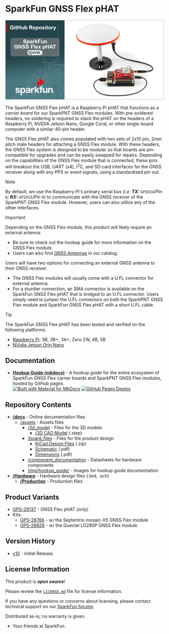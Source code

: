 SparkFun GNSS Flex pHAT
========================================

![SparkFun GNSS Flex pHAT](./banner-repo.png)

The SparkFun GNSS Flex pHAT is a Raspberry Pi pHAT that functions as a *carrier board* for our SparkPNT GNSS Flex modules. With pre-soldered headers, no soldering is required to stack the pHAT on the headers of a Raspberry Pi, NVIDIA Jetson Nano, Google Coral, or other single-board computer with a similar 40-pin header.

The GNSS Flex pHAT also comes populated with two sets of 2x10 pin, 2mm pitch male headers for attaching a GNSS Flex module. With these headers, the GNSS Flex system is designed to be modular so that boards are pin-compatible for upgrades and can be easily swapped for repairs. Depending on the capabilities of the GNSS Flex module that is connected, these pins will breakout the USB, UART (x4), I<sup>2</sup>C, and SD card interfaces for the GNSS receiver along with any PPS or event signals, using a standardized pin out.


> [!NOTE]
> By default, we use the Raspberry Pi's primary serial bus *(i.e. **TX:** `GPIO14`/Pin `8`; **RX:** `GPIO15`/Pin `9`)* to communicate with the GNSS receiver of the SparkPNT GNSS Flex module. However, users can also utilize any of the other interfaces.

> [!IMPORTANT]
> Depending on the GNSS Flex module, this product will likely require an external antenna:
>
> - Be sure to check out the hookup guide for more information on the GNSS Flex module.
> - Users can also find [GNSS Antennas](https://www.sparkfun.com/gnss/gnss-antennas.html) in our catalog.
>
> Users will have two options for connecting an external GNSS antenna to their GNSS receiver.
>
> - The GNSS Flex modules will usually come with a U.FL connector for external antenna.
> - For a sturdier connection, an SMA connector is available on the SparkFun GNSS Flex pHAT that is bridged to an U.FL connector. Users simply need to jumper the U.FL connectors on both the SparkPNT GNSS Flex module and SparkFun GNSS Flex pHAT with a short U.FL cable.

> [!TIP]
> The SparkFun GNSS Flex pHAT has been tested and verified on the following platforms:
> - [Raspberry Pi](https://www.sparkfun.com/development-boards/single-board-computers/raspberry-pi/raspberry-pi-boards.html): 3B, 3B+, 3A+, Zero 2W, 4B, 5B
> - [NVidia Jetson Orin Nano](https://www.sparkfun.com/nvidia-jetson-orin-nano-developer-kit.html)


Documentation
--------------
- **[Hookup Guide (mkdocs)](http://docs.sparkfun.com/SparkFun_GNSS_Flex_System/)** - A hookup guide for the entire ecosystem of SparkFun GNSS Flex carrier boards and SparkPNT GNSS Flex modules, hosted by GitHub pages.<br>
  [![Built with Material for MkDocs](https://img.shields.io/badge/Material_for_MkDocs-526CFE?logo=MaterialForMkDocs&logoColor=white)](https://squidfunk.github.io/mkdocs-material/) [![GitHub Pages Deploy](https://github.com/sparkfun/SparkFun_GNSS_Flex_System/actions/workflows/build_documentation.yml/badge.svg)](https://github.com/sparkfun/SparkFun_GNSS_Flex_System/actions/workflows/build_documentation.yml)


Repository Contents
-------------------
- **[/docs](/docs/)** - Online documentation files
  - [/assets](/docs/assets/) - Assets files
    - [/3d_model](/docs/assets/3d_model/) - Files for the 3D models
      - [/3D CAD Model](/docs/assets/3d_model/cad_model.step) (.step)
    - [/board_files](/docs/assets/board_files/) - Files for the product design
      - [KiCad Design Files](/docs/assets/board_files/kicad_files.zip) (.zip)
      - [Schematic](/docs/assets/board_files/schematic.pdf) (.pdf)
      - [Dimensions](/docs/assets/board_files/dimensions.pdf) (.pdf)
    - [/component_documentation](/docs/assets/component_documentation/) - Datasheets for hardware components
    - [/img/hookup_guide/](/docs/assets/img/hookup_guide/) - Images for hookup guide documentation
- **[/Hardware](/Hardware/)** - Hardware design files (.brd, .sch)
  - **[/Production](/Production/)** - Production files


Product Variants
----------------
- [GPS-28137](https://www.sparkfun.com/sparkfun-gnss-flex-phat.html) - GNSS Flex pHAT *(only)*
- Kits:
  - [GPS-28766](https://www.sparkfun.com/sparkfun-gnss-flex-phat-mosaic-x5.html) - w/ the Septentrio mosaic-X5 GNSS Flex module
  - [GPS-28929](https://www.sparkfun.com/sparkfun-gnss-flex-phat-lg290p.html) - w/ the Quectel LG290P GNSS Flex module


Version History
---------------
- [v10](https://github.com/sparkfun/SparkFun_GNSS_pHAT/releases/tag/v10) - Initial Release


License Information
-------------------

This product is ***open source***!

Please review the [`LICENSE.md`](./LICENSE.md) file for license information.

If you have any questions or concerns about licensing, please contact technical support on our [SparkFun forums](https://forum.sparkfun.com/viewforum.php?f=152).

Distributed as-is; no warranty is given.

- Your friends at SparkFun.
